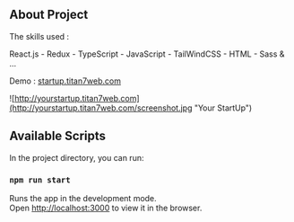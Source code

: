 ## About Project

The skills used :

React.js - Redux - TypeScript - JavaScript - TailWindCSS - HTML - Sass & ...   

Demo : [startup.titan7web.com](http://yourstartup.titan7web.com)

![http://yourstartup.titan7web.com](http://yourstartup.titan7web.com/screenshot.jpg "Your StartUp")

## Available Scripts

In the project directory, you can run:

### `npm run start`

Runs the app in the development mode.\
Open [http://localhost:3000](http://localhost:3000) to view it in the browser.

